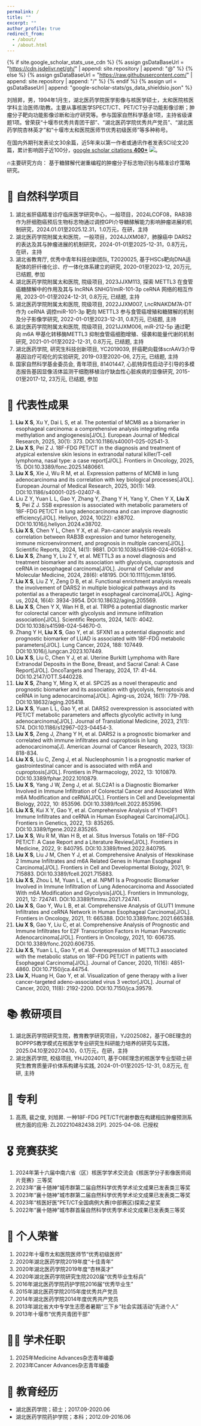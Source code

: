 ```yaml
---
permalink: /
title: ""
excerpt: ""
author_profile: true
redirect_from: 
  - /about/
  - /about.html
---
```


{% if site.google_scholar_stats_use_cdn %}
{% assign gsDataBaseUrl = "https://cdn.jsdelivr.net/gh/" | append: site.repository | append: "@" %}
{% else %}
{% assign gsDataBaseUrl = "https://raw.githubusercontent.com/" | append: site.repository | append: "/" %}
{% endif %}
{% assign url = gsDataBaseUrl | append: "google-scholar-stats/gs_data_shieldsio.json" %}

<span class='anchor' id='简介'></span>

刘旭昇，男，1994年1月生，湖北医药学院医学影像与核医学硕士，太和医院核医学科主治医师/助教。主要从事核医学SPECT/CT、PET/CT分子功能影像诊断；肿瘤分子靶向功能影像诊断和治疗研究等。参与国家自然科学基金1项，主持省级课题1项。曾荣获“十堰市优秀共青团干部”、“湖北医药学院优秀共产党员”、“湖北医药学院杏林英才”和“十堰市太和医院医师节优秀初级医师”等多种称号。


在国内外期刊发表论文30余篇，近5年来以第一作者或通讯作者发表SCI论文20篇，累计影响因子近100分，<a href='https://scholar.google.com/citations?user=VnJ0pkYAAAAJ'>google scholar citations <strong><span id=total_cit>400+</span></strong></a> <a href='https://scholar.google.com/citations?user=VnJ0pkYAAAAJ'><img src="https://img.shields.io/endpoint?url={{ url | url_encode }}&logo=Google%20Scholar&labelColor=f6f6f6&color=9cf&style=flat&label=citations"></a>。


🔥主要研究方向：
基于糖酵解代谢重编程的肿瘤分子标志物识别与精准诊疗策略研究。

# 📒 自然科学项目
1. 湖北省肝癌精准诊疗临床医学研究中心，一般项目，2024LCOF08，RAB3B作为肝细胞癌预后生物标志物通过调控GPI介导糖酵解能力影响肿瘤进展的机制研究，2024.01.01至2025.12.31，1.0万元，在研，主持
2. 湖北医药学院附属太和医院，一般项目，2024JJXM087，肺腺癌中 DARS2 的表达及其与肿瘤进展的机制研究，2024-01-01至2025-12-31，0.8万元，在研，主持
3. 湖北省教育厅, 优秀中青年科技创新团队, T2020025, 基于HSCs靶向DNA适配体的肝纤维化诊、疗一体化体系建立的研究, 2020-01至2023-12, 20万元, 已结题, 参加
4. 湖北医药学院附属太和医院, 院级项目, 2023JJXM113, 探索 METTL3 在食管癌糖酵解中的作用及其与 lncRNA SNHG1/miR-101-3p ceRNA 网络的相互作用, 2023-01-01至2024-12-31, 0.8万元, 已结题, 主持
5. 湖北医药学院附属太和医院, 院级项目, 2022JJXM007, LncRNAKDM7A-DT 作为 ceRNA 调控miR-101-3p 靶向 METTL3 参与食管癌增殖和糖酵解的机制及分子影像学研究, 2022-01-01至2023-12-31, 0.8万元, 已结题, 主持
6. 湖北医药学院附属太和医院, 院级项目, 2021JJXM006, miR-212-5p 通过靶向 m6A 甲基化转移酶METTL3 抑制食管癌细胞增殖、侵袭和能量代谢的机制研究, 2021-01-01至2022-12-31, 0.8万元, 已结题, 主持
7. 湖北医药学院, 研究生科技创新项目, YC2019039, 肝癌靶向载体scrAAV3介导基因治疗可视化的实验研究, 2019-03至2020-06, 2万元, 已结题, 主持
8. 国家自然科学基金委员会, 青年项目, 81401447, 心肌特异性启动子引导的多模态报告基因显像活体监测干细胞移植治疗缺血性心脏疾病的显像研究, 2015-01至2017-12, 23万元, 已结题, 参加

# 📝 代表性成果 
1. **Liu X S**, Xu Y, Dai L S, et al. The potential of MCM8 as a biomarker in esophageal carcinoma: a comprehensive analysis integrating m6a methylation and angiogenesis[J/OL]. European Journal of Medical Research, 2025, 30(1): 373. DOI:10.1186/s40001-025-02541-3.
2. **Liu X S**, Pei Z J. 18F-FDG PET/CT in the diagnosis and treatment of atypical extensive skin lesions in extranodal natural killer/T-cell lymphoma, nasal type: a case report[J/OL]. Frontiers in Oncology, 2025, 15. DOI:10.3389/fonc.2025.1480661.
3. **Liu X S**, Xie J, Wu R M, et al. Expression patterns of MCM8 in lung adenocarcinoma and its correlation with key biological processes[J/OL]. European Journal of Medical Research, 2025, 30(1): 149. DOI:10.1186/s40001-025-02407-8.
4. Liu Z Y, Yuan L L, Gao Y, Zhang Y, Zhang Y H, Yang Y, Chen Y X, **Liu X S**, Pei Z J. SSB expression is associated with metabolic parameters of 18F-FDG PET/CT in lung adenocarcinoma and can improve diagnostic efficiency[J/OL]. Heliyon, 2024, 10(22): e38702. DOI:10.1016/j.heliyon.2024.e38702.
5. **Liu X S**, Chen Y L, Chen Y X, et al. Pan-cancer analysis reveals correlation between RAB3B expression and tumor heterogeneity, immune microenvironment, and prognosis in multiple cancers[J/OL]. Scientific Reports, 2024, 14(1): 9881. DOI:10.1038/s41598-024-60581-x.
6. **Liu X S**, Zhang Y, Liu Z Y, et al. METTL3 as a novel diagnosis and treatment biomarker and its association with glycolysis, cuproptosis and ceRNA in oesophageal carcinoma[J/OL]. Journal of Cellular and Molecular Medicine, 2024, 28(6): e18195. DOI:10.1111/jcmm.18195.
7. **Liu X S**, Liu Z Y, Zeng D B, et al. Functional enrichment analysis reveals the involvement of DARS2 in multiple biological pathways and its potential as a therapeutic target in esophageal carcinoma[J/OL]. Aging-us, 2024, 16(4): 3934-3954. DOI:10.18632/aging.205569.
8. **Liu X S**, Chen Y X, Wan H B, et al. TRIP6 a potential diagnostic marker for colorectal cancer with glycolysis and immune infiltration association[J/OL]. Scientific Reports, 2024, 14(1): 4042. DOI:10.1038/s41598-024-54670-0.
9. Zhang Y H, **Liu X S**, Gao Y, et al. SFXN1 as a potential diagnostic and prognostic biomarker of LUAD is associated with 18F-FDG metabolic parameters[J/OL]. Lung Cancer, 2024, 188: 107449. DOI:10.1016/j.lungcan.2023.107449.
10. **Liu X S**, Liu C, Chen Y J, et al. Uterine Burkitt Lymphoma with Rare Extranodal Deposits in the Bone, Breast, and Sacral Canal: A Case Report[J/OL]. OncoTargets and Therapy, 2024, 17: 41-44. DOI:10.2147/OTT.S440228.
11. **Liu X S**, Zhang Y, Ming X, et al. SPC25 as a novel therapeutic and prognostic biomarker and its association with glycolysis, ferroptosis and ceRNA in lung adenocarcinoma[J/OL]. Aging-us, 2024, 16(1): 779-798. DOI:10.18632/aging.205418.
12. **Liu X S**, Yuan L L, Gao Y, et al. DARS2 overexpression is associated with PET/CT metabolic parameters and affects glycolytic activity in lung adenocarcinoma[J/OL]. Journal of Translational Medicine, 2023, 21(1): 574. DOI:10.1186/s12967-023-04454-3.
13. **Liu X S**, Zeng J, Zhang Y H, et al. DARS2 is a prognostic biomarker and correlated with immune infiltrates and cuproptosis in lung adenocarcinoma[J]. American Journal of Cancer Research, 2023, 13(3): 818-834.
14. **Liu X S**, Liu C, Zeng J, et al. Nucleophosmin 1 is a prognostic marker of gastrointestinal cancer and is associated with m6A and cuproptosis[J/OL]. Frontiers in Pharmacology, 2022, 13: 1010879. DOI:10.3389/fphar.2022.1010879.
15. **Liu X S**, Yang J W, Zeng J, et al. SLC2A1 is a Diagnostic Biomarker Involved in Immune Infiltration of Colorectal Cancer and Associated With m6A Modification and ceRNA[J/OL]. Frontiers in Cell and Developmental Biology, 2022, 10: 853596. DOI:10.3389/fcell.2022.853596.
16. **Liu X S**, Kui X Y, Gao Y, et al. Comprehensive Analysis of YTHDF1 Immune Infiltrates and ceRNA in Human Esophageal Carcinoma[J/OL]. Frontiers in Genetics, 2022, 13: 835265. DOI:10.3389/fgene.2022.835265.
17. **Liu X S**, Wu R M, Wan H B, et al. Situs Inversus Totalis on 18F-FDG PET/CT: A Case Report and a Literature Review[J/OL]. Frontiers in Medicine, 2022, 9: 840795. DOI:10.3389/fmed.2022.840795.
18. **Liu X S**, Liu J M, Chen Y J, et al. Comprehensive Analysis of Hexokinase 2 Immune Infiltrates and m6A Related Genes in Human Esophageal Carcinoma[J/OL]. Frontiers in Cell and Developmental Biology, 2021, 9: 715883. DOI:10.3389/fcell.2021.715883.
19. **Liu X S**, Zhou L M, Yuan L L, et al. NPM1 Is a Prognostic Biomarker Involved in Immune Infiltration of Lung Adenocarcinoma and Associated With m6A Modification and Glycolysis[J/OL]. Frontiers in Immunology, 2021, 12: 724741. DOI:10.3389/fimmu.2021.724741.
20. **Liu X S**, Gao Y, Wu L B, et al. Comprehensive Analysis of GLUT1 Immune Infiltrates and ceRNA Network in Human Esophageal Carcinoma[J/OL]. Frontiers in Oncology, 2021, 11: 665388. DOI:10.3389/fonc.2021.665388.
21. **Liu X S**, Gao Y, Liu C, et al. Comprehensive Analysis of Prognostic and Immune Infiltrates for E2F Transcription Factors in Human Pancreatic Adenocarcinoma[J/OL]. Frontiers in Oncology, 2021, 10: 606735. DOI:10.3389/fonc.2020.606735.
22. **Liu X S**, Yuan L L, Gao Y, et al. Overexpression of METTL3 associated with the metabolic status on 18F-FDG PET/CT in patients with Esophageal Carcinoma[J/OL]. Journal of Cancer, 2020, 11(16): 4851-4860. DOI:10.7150/jca.44754.
23. **Liu X**, Huang H, Gao Y, et al. Visualization of gene therapy with a liver cancer-targeted adeno-associated virus 3 vector[J/OL]. Journal of Cancer, 2020, 11(8): 2192-2200. DOI:10.7150/jca.39579.

# 📚 教研项目
1. 湖北医药学院研究生院，教育教学研究项目，YJ2025082，基于OBE理念的BOPPPS教学模式在核医学专业研究生科研能力培养的研究与实践，2025.04.10至2027.04.10，0.1万元，在研，主持
2. 湖北医药学院, 校级项目, YHJ2024011, 基于OBE理念的核医学专业型硕士研究生教育质量评价体系构建与实践, 2024-01-01至2025-12-31, 0.8万元, 在研, 主持

# 📄 专利
1. 高燕, 裴之俊, 刘旭昇. 一种18F-FDG PET/CT代谢参数在构建相应肿瘤预测系统方面的应用: ZL202210482438.2[P]. 2025-04-08. 已授权

# 🎖 竞赛获奖
1. 2024年第十六届中南六省（区）核医学学术交流会《核医学分子影像医师阅片竞赛》三等奖
2. 2023年“襄十随神”城市群第二届自然科学优秀学术论文成果已发表类三等奖
3. 2023年“襄十随神”城市群第二届自然科学优秀学术论文成果已发表类二等奖
4. 2023年“核医好医”PET/CT全国病例大赛(中部赛区)探索之星奖
5. 2022年“襄十随神”城市群首届自然科学优秀学术论文成果已发表类三等奖

# 👑 个人荣誉
1. 2022年十堰市太和医院医师节“优秀初级医师”
2. 2020年湖北医药学院2019年度“十佳青年”
3. 2020年湖北医药学院2019年度“杏林英才”
4. 2020年湖北医药学院研究生院2020届“优秀毕业生标兵”
5. 2016年湖北医药学院药护学院2016届“优秀毕业生”
6. 2015年湖北医药学院2015年度优秀共产党员
7. 2014年湖北医药学院2014年度优秀共产党员
8. 2013年湖北省大中专学生志愿者暑期“三下乡”社会实践活动“先进个人”
9. 2013年十堰市“优秀共青团干部”

# 👨‍🎓 学术任职
1. 2025年Medicine Advances杂志青年编委
2. 2023年Cancer Advances杂志青年编委

# 📖 教育经历
- 湖北医药学院；硕士；2017.09-2020.06
- 湖北医药学院药护学院；本科；2012.09-2016.06 



